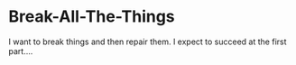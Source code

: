 # Break-All-The-Things
I want to break things and then repair them. I expect to succeed at the first part....
